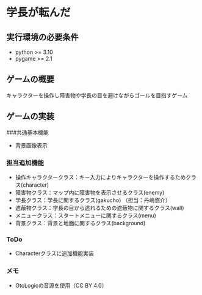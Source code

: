 # 学長が転んだ
## 実行環境の必要条件
* python >= 3.10
* pygame >= 2.1

## ゲームの概要
キャラクターを操作し障害物や学長の目を避けながらゴールを目指すゲーム

## ゲームの実装
###共通基本機能
* 背景画像表示
### 担当追加機能

* 操作キャラクタークラス：キー入力によりキャラクターを操作するためクラス(character)
* 障害物クラス：マップ内に障害物を表示させるクラス(enemy)
* 学長クラス：学長に関するクラス(gakucho) （担当：丹嶋悠介）
* 遮蔽物クラス：学長の目から逃れるための遮蔽物に関するクラス(wall)
* メニュークラス：スタートメニューに関するクラス(menu)
* 背景クラス：背景と地面に関するクラス(background)

### ToDo
* Characterクラスに追加機能実装

### メモ
* OtoLogicの音源を使用（CC BY 4.0）